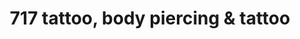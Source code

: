 ---
title: "717 tattoo, body piercing & tattoo"
url: /columbia/717-tattoo-body-piercing-and-tattoo/
shop: tattoo
---